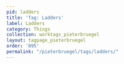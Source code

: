 ```yaml
---
pid: ladders
title: 'Tag: Ladders'
label: Ladders
category: Things
collection: worktags_pieterbruegel
layout: tagpage_pieterbruegel
order: '095'
permalink: "/pieterbruegel/tags/ladders/"
---
```

